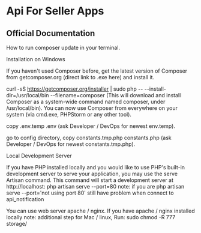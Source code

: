 # Api For Seller Apps


## Official Documentation

How to run
composer update in your terminal.

Installation on Windows

If you haven't used Composer before, get the latest version of Composer from getcomposer.org (direct link to .exe here) and install it. 

curl -sS https://getcomposer.org/installer | sudo php -- --install-dir=/usr/local/bin --filename=composer (This will download and install Composer as a system-wide command named composer, under /usr/local/bin).
You can now use Composer from everywhere on your system (via cmd.exe, PHPStorm or any other tool).

copy .env.temp .env (ask Developer / DevOps for newest env.temp).

go to config directory, copy constants.tmp.php constants.php (ask Developer / DevOps for newest constants.tmp.php).

Local Development Server

If you have PHP installed locally and you would like to use PHP's built-in development server to serve your application, you may use the serve Artisan command. This command will start a development server at http://localhost:
php artisan serve --port=80
note: if you are php artisan serve --port='not using port 80' still have problem when connect to api_notification

You can use web server apache / nginx. If you have apache / nginx installed locally
note: additional step for Mac / linux, Run: sudo chmod -R 777 storage/

